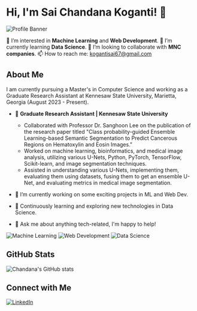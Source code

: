 # Hi, I'm Sai Chandana Koganti! 👋

![Profile Banner](https://imageio.forbes.com/specials-images/imageserve/615a844b0e678d9d11c5fc26/The-5-Biggest-Data-Science-Trends-In-2022/960x0.jpg?format=jpg&width=1440)

👀 I’m interested in **Machine Learning** and **Web Development**.
🌱 I’m currently learning **Data Science**.
🔭 I’m looking to collaborate with **MNC companies**.
📫 How to reach me: [kogantisai67@gmail.com](mailto:kogantisai67@gmail.com)

## About Me

I am currently pursuing a Master's in Computer Science and working as a Graduate Research Assistant at Kennesaw State University, Marietta, Georgia (August 2023 - Present). 

- 🔭 **Graduate Research Assistant | Kennesaw State University**
  - Collaborated with Professor Dr. Sanghoon Lee on the publication of the research paper titled "Class probability-guided Ensemble Learning-based Semantic Segmentation to Predict Cancerous Regions on Hematoxylin and Eosin Images."
  - Worked on machine learning, bioinformatics, and medical image analysis, utilizing various U-Nets, Python, PyTorch, TensorFlow, Scikit-learn, and image segmentation techniques.
  - Assisted in understanding various U-Nets, implementing them, evaluating them using datasets, fusing them to get an ensemble U-Net, and evaluating metrics in medical image segmentation.

- 🔭 I’m currently working on some exciting projects in ML and Web Dev.
- 🌱 Continuously learning and exploring new technologies in Data Science.
- 💬 Ask me about anything tech-related, I'm happy to help!

![Machine Learning](https://your-image-url.com/machine-learning.jpg) ![Web Development](https://your-image-url.com/web-development.jpg) ![Data Science](https://your-image-url.com/data-science.jpg)

## GitHub Stats

![Chandana's GitHub stats](https://github-readme-stats.vercel.app/api?username=chandana-koganti14&show_icons=true&theme=radical)

## Connect with Me

[![LinkedIn](https://img.shields.io/badge/LinkedIn-Profile-blue)](https://www.linkedin.com/in/your-profile)

